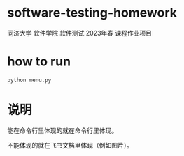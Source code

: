 # software-testing-homework
同济大学 软件学院 软件测试 2023年春 课程作业项目

# how to run

```
python menu.py
```

# 说明

能在命令行里体现的就在命令行里体现。

不能体现的就在飞书文档里体现（例如图片）。

